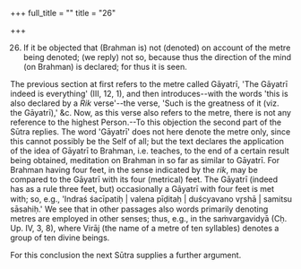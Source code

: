 +++
full_title = ""
title = "26"

+++


26. If it be objected that (Brahman is) not (denoted) on account of the metre being denoted; (we reply) not so, because thus the direction of the mind (on Brahman) is declared; for thus it is seen.

The previous section at first refers to the metre called Gāyatrī, 'The Gāyatrī indeed is everything' (III, 12, 1), and then introduces--with the words 'this is also declared by a _Rik_ verse'--the verse, 'Such is the greatness of it (viz. the Gāyatrī),' &c. Now, as this verse also refers to the metre, there is not any reference to the highest Person.--To this objection the second part of the Sūtra replies. The word 'Gāyatrī' does not here denote the metre only, since this cannot possibly be the Self of all; but the text declares the application of the idea of Gāyatrī to Brahman, i.e. teaches, to the end of a certain result being obtained, meditation on Brahman in so far as similar to Gāyatrī. For Brahman having four feet, in the sense indicated by the _rik_, may be compared to the Gāyatrī with its four (metrical) feet. The Gāyatrī (indeed has as a rule three feet, but) occasionally a Gāyatrī with four feet is met with; so, e.g., 'Indraś śacīpatiḥ | valena pīḍitaḥ | duścyavano vr̥shā | samitsu sāsahiḥ.' We see that in other passages also words primarily denoting metres are employed in other senses; thus, e.g., in the saṁvargavidyā (Cḥ. Up. IV, 3, 8), where Virāj (the name of a metre of ten syllables) denotes a group of ten divine beings.

For this conclusion the next Sūtra supplies a further argument.

